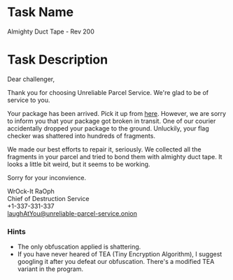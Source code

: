 # Task Name
Almighty Duct Tape - Rev 200


# Task Description
Dear challenger,

Thank you for choosing Unreliable Parcel Service.
We're glad to be of service to you.

Your package has been arrived. Pick it up from [here](http://downloadlink).
However, we are sorry to inform you that your package got broken in transit.
One of our courier accidentally dropped your package to the ground.
Unluckily, your flag checker was shattered into hundreds of fragments.

We made our best efforts to repair it, seriously.
We collected all the fragments in your parcel and tried to bond them with almighty duct tape.
It looks a little bit weird, but it seems to be working.

Sorry for your inconvience.

WrOck-It RaOph  
Chief of Destruction Service  
+1-337-331-337  
laughAtYou@unreliable-parcel-service.onion  


### Hints
* The only obfuscation applied is shattering.
* If you have never heared of TEA (Tiny Encryption Algorithm),
I suggest googling it after you defeat our obfuscation.
There's a modified TEA variant in the program.
